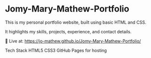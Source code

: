 # Jomy-Mary-Mathew-Portfolio

This is my personal portfolio website, built using basic HTML and CSS.

It highlights my skills, projects, experience, and contact details.

📌 Live at: https://jo-mathew.github.io/Jomy-Mary-Mathew-Portfolio/


Tech Stack
HTML5
CSS3
GitHub Pages for hosting



